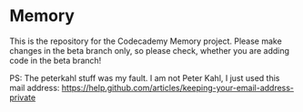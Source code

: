 Memory
======

This is the repository for the Codecademy Memory project.
Please make changes in the beta branch only, so please check, whether you are adding code in the beta branch!

PS: The peterkahl stuff was my fault. I am not Peter Kahl, I just used this mail address:
https://help.github.com/articles/keeping-your-email-address-private
